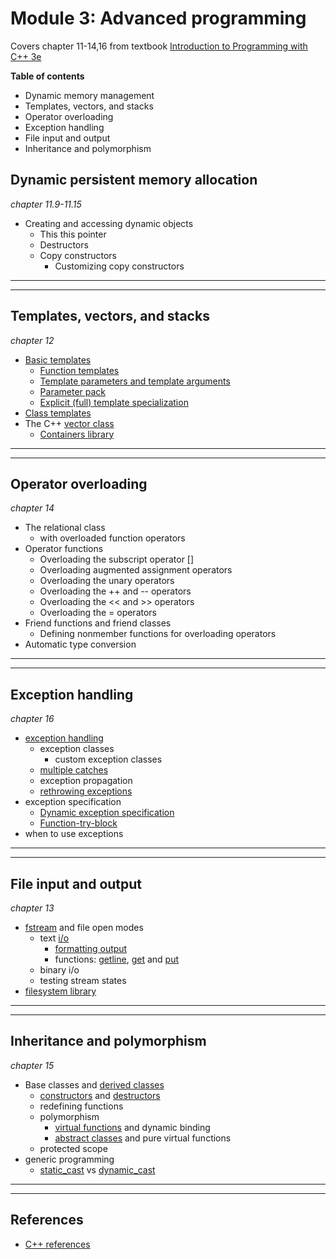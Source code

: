 # Module 3: Advanced programming
Covers chapter 11-14,16 from textbook [Introduction to Programming with C++ 3e](https://liveexample.pearsoncmg.com/liang/cpp3e/)

**Table of contents**

* Dynamic memory management
* Templates, vectors, and stacks
* Operator overloading
* Exception handling
* File input and output
* Inheritance and polymorphism

## Dynamic persistent memory allocation
*chapter 11.9-11.15*

* Creating and accessing dynamic objects
  * This this pointer
  * Destructors
  * Copy constructors
    * Customizing copy constructors

---
---

## Templates, vectors, and stacks
*chapter 12*

* [Basic templates](https://en.cppreference.com/w/cpp/language/templates)
  * [Function templates](https://en.cppreference.com/w/cpp/language/function_template)
  * [Template parameters and template arguments](https://en.cppreference.com/w/cpp/language/template_parameters)
  * [Parameter pack](https://en.cppreference.com/w/cpp/language/parameter_pack)
  * [Explicit (full) template specialization](https://en.cppreference.com/w/cpp/language/template_specialization)
* [Class templates](https://en.cppreference.com/w/cpp/language/class_template)
* The C++ [vector class](https://en.cppreference.com/w/cpp/container/vector)
  * [Containers library](https://en.cppreference.com/w/cpp/container)

---
---

## Operator overloading
*chapter 14*

* The relational class
  * with overloaded function operators
* Operator functions
  * Overloading the subscript operator []
  * Overloading augmented assignment operators
  * Overloading the unary operators
  * Overloading the ++ and -- operators
  * Overloading the << and >> operators
  * Overloading the = operators
* Friend functions and friend classes
  * Defining nonmember functions for overloading operators
* Automatic type conversion

---
---


## Exception handling
*chapter 16*

* [exception handling](https://en.cppreference.com/w/cpp/language/exceptions)
  * exception classes
    * custom exception classes
  * [multiple catches](https://en.cppreference.com/w/cpp/language/try_catch)
  * exception propagation
  * [rethrowing exceptions](https://en.cppreference.com/w/cpp/language/throw)
* exception specification
  * [Dynamic exception specification](https://en.cppreference.com/w/cpp/language/except_spec)
  * [Function-try-block](https://en.cppreference.com/w/cpp/language/function-try-block)
* when to use exceptions

---
---

## File input and output
*chapter 13*

* [fstream](https://en.cppreference.com/w/cpp/header/fstream) and file open modes
  * text [i/o](https://en.cppreference.com/w/cpp/io)
    * [formatting output](https://en.cppreference.com/w/cpp/header/iomanip)
    * functions: [getline](https://en.cppreference.com/w/cpp/io/basic_istream/getline), [get](https://en.cppreference.com/w/cpp/io/basic_istream/get) and [put](https://en.cppreference.com/w/cpp/io/basic_ostream/put)
  * binary i/o
  * testing stream states
* [filesystem library](https://en.cppreference.com/w/cpp/filesystem)

---
---

## Inheritance and polymorphism
*chapter 15*

* Base classes and [derived classes](https://en.cppreference.com/w/cpp/language/derived_class)
  * [constructors](https://en.cppreference.com/w/cpp/language/constructor) and [destructors](https://en.cppreference.com/w/cpp/language/destructor)
  * redefining functions
  * polymorphism
    * [virtual functions](https://en.cppreference.com/w/cpp/language/virtual) and dynamic binding
    * [abstract classes](https://en.cppreference.com/w/cpp/language/abstract_class) and pure virtual functions
  * protected scope
* generic programming
  * [static_cast](https://en.cppreference.com/w/cpp/language/static_cast) vs [dynamic_cast](https://en.cppreference.com/w/cpp/language/dynamic_cast)

---
---

## References
* [C++ references](https://en.cppreference.com/w/cpp)